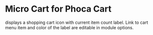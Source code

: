 # Micro Cart for Phoca Cart

displays a shopping cart icon with current item count label.
Link to cart menu item and color of the label are editable in module options.

